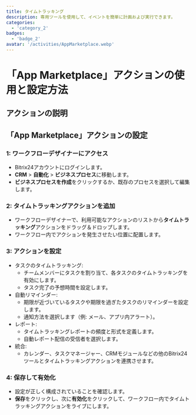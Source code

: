 ```yaml
---
title: タイムトラッキング
description: 専用ツールを使用して、イベントを簡単に計画および実行できます。
categories: 
  - 'category_2'
badges: 
  - 'badge_2'
avatar: '/activities/AppMarketplace.webp'
---
```

# 「App Marketplace」アクションの使用と設定方法

## アクションの説明

## **「App Marketplace」アクションの設定**

### 1: ワークフローデザイナーにアクセス
- Bitrix24アカウントにログインします。
- **CRM** > **自動化** > **ビジネスプロセス**に移動します。
- **ビジネスプロセスを作成**をクリックするか、既存のプロセスを選択して編集します。

### 2: タイムトラッキングアクションを追加
- ワークフローデザイナーで、利用可能なアクションのリストから**タイムトラッキング**アクションをドラッグ＆ドロップします。
- ワークフロー内でアクションを発生させたい位置に配置します。

### 3: アクションを設定
- タスクのタイムトラッキング:
  - チームメンバーにタスクを割り当て、各タスクのタイムトラッキングを有効にします。
  - タスク完了の予想時間を設定します。
- 自動リマインダー:
  - 期限が近づいているタスクや期限を過ぎたタスクのリマインダーを設定します。
  - 通知方法を選択します（例: メール、アプリ内アラート）。
- レポート:
  - タイムトラッキングレポートの頻度と形式を定義します。
  - 自動レポート配信の受信者を選択します。
- 統合:
  - カレンダー、タスクマネージャー、CRMモジュールなどの他のBitrix24ツールとタイムトラッキングアクションを連携させます。

### 4: 保存して有効化
- 設定が正しく構成されていることを確認します。
- **保存**をクリックし、次に**有効化**をクリックして、ワークフロー内でタイムトラッキングアクションをライブにします。